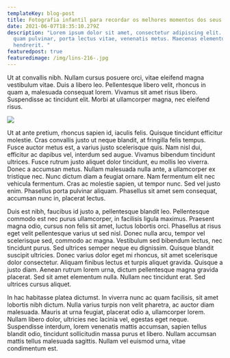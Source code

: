 ```yaml
---
templateKey: blog-post
title: Fotografia infantil para recordar os melhores momentos dos seus pequenos.
date: 2021-06-07T18:35:10.279Z
description: "Lorem ipsum dolor sit amet, consectetur adipiscing elit. Ut id
  quam pulvinar, porta lectus vitae, venenatis metus. Maecenas elementum posuere
  hendrerit. "
featuredpost: true
featuredimage: /img/lins-216-.jpg
---
```

<!--StartFragment-->

Ut at convallis nibh. Nullam cursus posuere orci, vitae eleifend magna vestibulum vitae. Duis a libero leo. Pellentesque libero velit, rhoncus in quam a, malesuada consequat lorem. Vivamus sit amet risus libero. Suspendisse ac tincidunt elit. Morbi at ullamcorper magna, nec eleifend risus.



![](/img/lins-135-.jpg)

Ut at ante pretium, rhoncus sapien id, iaculis felis. Quisque tincidunt efficitur molestie. Cras convallis justo ut neque blandit, at fringilla felis tempus. Fusce auctor metus est, a varius justo scelerisque quis. Nam nisl dui, efficitur ac dapibus vel, interdum sed augue. Vivamus bibendum tincidunt ultrices. Fusce rutrum justo aliquet dolor tincidunt, eu mollis leo viverra. Donec a accumsan metus. Nullam malesuada nulla ante, a ullamcorper ex tristique nec. Nunc dictum diam a feugiat ornare. Nam fermentum elit nec vehicula fermentum. Cras ac molestie sapien, ut tempor nunc. Sed vel justo enim. Phasellus porta pulvinar aliquam. Phasellus sit amet sem consequat, accumsan nunc in, placerat lectus.

Duis est nibh, faucibus id justo a, pellentesque blandit leo. Pellentesque commodo est nec purus ullamcorper, in facilisis ligula maximus. Praesent magna odio, cursus non felis sit amet, luctus lobortis orci. Phasellus at risus eget velit pellentesque varius ut sed nisl. Donec nulla arcu, tempor vel scelerisque sed, commodo ac magna. Vestibulum sed bibendum lectus, nec tincidunt purus. Sed ultrices semper neque eu dignissim. Quisque blandit suscipit ultricies. Donec varius dolor eget mi rhoncus, sit amet scelerisque dolor consectetur. Aliquam finibus lectus et turpis aliquet gravida. Quisque a justo diam. Aenean rutrum lorem urna, dictum pellentesque magna gravida placerat. Sed sit amet elementum nulla. Nullam nec tincidunt erat. Sed ultrices cursus aliquet.

In hac habitasse platea dictumst. In viverra nunc ac quam facilisis, sit amet lobortis nibh dictum. Nulla varius turpis non velit pharetra, ac auctor diam malesuada. Mauris at urna feugiat, placerat odio a, ullamcorper lorem. Nullam libero dolor, ultricies nec lacinia vel, egestas eget neque. Suspendisse interdum, lorem venenatis mattis accumsan, sapien tellus blandit odio, tincidunt sollicitudin massa purus et libero. Nullam accumsan mattis tellus malesuada sagittis. Nullam vel euismod urna, vitae condimentum est.

<!--EndFragment-->